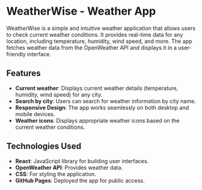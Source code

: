# WeatherWise - Weather App

WeatherWise is a simple and intuitive weather application that allows users to check current weather conditions. It provides real-time data for any location, including temperature, humidity, wind speed, and more. The app fetches weather data from the OpenWeather API and displays it in a user-friendly interface.

## Features

- **Current weather**: Displays current weather details (temperature, humidity, wind speed) for any city.
- **Search by city**: Users can search for weather information by city name.
- **Responsive Design**: The app works seamlessly on both desktop and mobile devices.
- **Weather icons**: Displays appropriate weather icons based on the current weather conditions.

## Technologies Used

- **React**: JavaScript library for building user interfaces.
- **OpenWeather API**: Provides weather data.
- **CSS**: For styling the application.
- **GitHub Pages**: Deployed the app for public access.